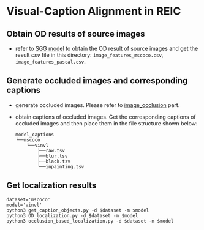 # Visual-Caption Alignment in REIC

## Obtain OD results of source images
* refer to [SGG model](https://github.com/microsoft/scene_graph_benchmark) to obtain the OD result of source images and get the result *csv* file in this directory: `image_features_mscoco.csv`, `image_features_pascal.csv`.

## Generate occluded images and corresponding captions
* generate occluded images. Please refer to [image_occlusion](image_occlusion/README.md) part.

* obtain captions of occluded images. Get the corresponding captions of occluded images and then place them in the file structure shown below:
    ```
    model_captions
    └──mscoco
        └──vinvl
            ├──raw.tsv
            ├──blur.tsv
            ├──black.tsv
            └──inpainting.tsv
    ```

## Get localization results
```
dataset='mscoco'
model='vinvl'
python3 get_caption_objects.py -d $dataset -m $model
python3 OD_localization.py -d $dataset -m $model
python3 occlusion_based_localization.py -d $dataset -m $model
```